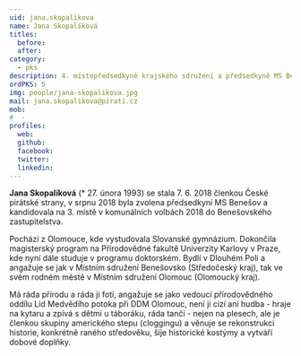 ```yaml
---
uid: jana.skopalikova
name: Jana Skopalíková
titles:
  before: 
  after: 
category:
  - pks
description: 4. místopředsedkyně krajského sdružení a předsedkyně MS Benešov
ordPKS: 5
img: people/jana-skopalikova.jpg
mail: jana.skopalikova@pirati.cz
mob:
#  - 
profiles:
  web:
  github:
  facebook:
  twitter:
  linkedin:
---
```


**Jana Skopalíková** (* 27. února 1993) se stala 7. 6. 2018 členkou České pirátské strany, v srpnu 2018 byla zvolena předsedkyní MS Benešov a kandidovala na 3. místě v komunálních volbách 2018 do Benešovského zastupitelstva.

Pochází z Olomouce, kde vystudovala Slovanské gymnázium. Dokončila magisterský program na Přírodovědné fakultě Univerzity Karlovy v Praze, kde nyní dále studuje v programu doktorském. Bydlí v Dlouhém Poli a angažuje se jak v Místním sdružení Benešovsko (Středočeský kraj), tak ve svém rodném městě v Místním sdružení Olomouc (Olomoucký kraj).

Má ráda přírodu a ráda ji fotí, angažuje se jako vedoucí přírodovědného oddílu Lid Medvědího potoka při DDM Olomouc, není jí cizí ani hudba - hraje na kytaru a zpívá s dětmi u táboráku, ráda tančí - nejen na plesech, ale je členkou skupiny amerického stepu (cloggingu) a věnuje se rekonstrukci historie, konkrétně raného středověku, šije historické kostýmy a vytváří dobové doplňky. 
